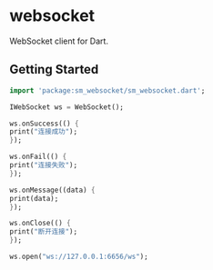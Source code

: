 # websocket

WebSocket client for Dart.

## Getting Started

```dart
import 'package:sm_websocket/sm_websocket.dart';

IWebSocket ws = WebSocket();

ws.onSuccess(() {
print("连接成功");
});

ws.onFail(() {
print("连接失败");
});

ws.onMessage((data) {
print(data);
});

ws.onClose(() {
print("断开连接");
});

ws.open("ws://127.0.0.1:6656/ws");
```
